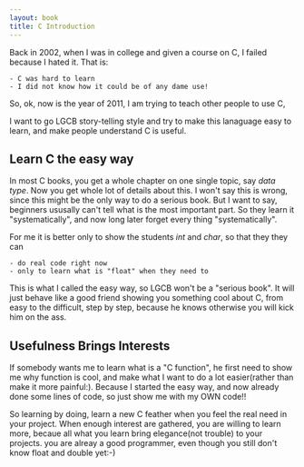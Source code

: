 ```yaml
---
layout: book
title: C Introduction
---
```


Back in 2002, when I was in college and given a course on C, I failed because
I hated it. That is:

    - C was hard to learn
    - I did not know how it could be of any dame use!

So, ok, now is the year of 2011, I am trying to teach other people to use C,

I want to go LGCB story-telling style and try to make this lanaguage easy
to learn, and make people understand C is useful.

## Learn C the easy way

In most C books, you get a whole chapter on one single topic, say _data type_.
Now you get whole lot of details about this. I won't say this is wrong, since
this might be the only way to do a serious book. But I want to say, beginners
ususally can't tell what is the most important part. So they learn it
"systematically", and now long later forget every thing "systematically". 

For me it is better only to show the students _int_ and _char_, so that they
they can 

    - do real code right now
    - only to learn what is "float" when they need to

This is what I called the easy way, so LGCB won't be a "serious book". It
will just behave like a good friend showing you something cool about C, from
easy to the difficult, step by step, because he knows otherwise you will kick
him on the ass.

## Usefulness Brings Interests

If somebody wants me to learn what is a "C function", he first need to show me
why function is cool, and make what I want to do a lot easier(rather than make
it more painful:). Because I started the easy way, and now already done some
lines of code, so just show me with my OWN code!! 

So learning by doing, learn a new C feather when you feel the real need in
your project. When enough interest are gathered, you are willing to learn
more, becaue all what you learn bring elegance(not trouble) to your projects.
you are alreay a good programmer, even though you still don't know float and
double yet:-) 
